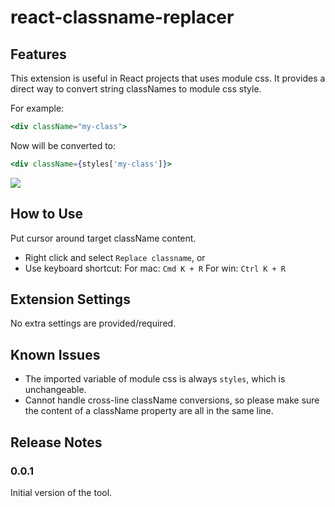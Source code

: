 # react-classname-replacer

## Features

This extension is useful in React projects that uses module css. It provides a direct way to convert string classNames to module css style.

For example:

```jsx
<div className="my-class">
```

Now will be converted to:

```jsx
<div className={styles['my-class']}>
```

![](recording.gif)

## How to Use

Put cursor around target className content.

- Right click and select `Replace classname`, or
- Use keyboard shortcut:
  For mac: `Cmd K + R`
  For win: `Ctrl K + R`

## Extension Settings

No extra settings are provided/required.

## Known Issues

- The imported variable of module css is always `styles`, which is unchangeable.
- Cannot handle cross-line className conversions, so please make sure the content of a className property are all in the same line.

## Release Notes

### 0.0.1

Initial version of the tool.
